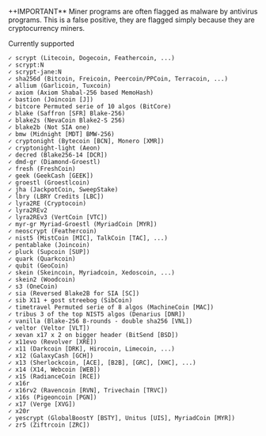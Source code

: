 ++IMPORTANT** Miner programs are often flagged as malware by antivirus programs. This is a false positive, they are flagged simply because they are cryptocurrency miners.

Currently supported

    ✓ scrypt (Litecoin, Dogecoin, Feathercoin, ...)
    ✓ scrypt:N
    ✓ scrypt-jane:N
    ✓ sha256d (Bitcoin, Freicoin, Peercoin/PPCoin, Terracoin, ...)
    ✓ allium (Garlicoin, Tuxcoin)
    ✓ axiom (Axiom Shabal-256 based MemoHash)
    ✓ bastion (Joincoin [J])
    ✓ bitcore Permuted serie of 10 algos (BitCore)
    ✓ blake (Saffron [SFR] Blake-256)
    ✓ blake2s (NevaCoin Blake2-S 256)
    ✓ blake2b (Not SIA one)
    ✓ bmw (Midnight [MDT] BMW-256)
    ✓ cryptonight (Bytecoin [BCN], Monero [XMR])
    ✓ cryptonight-light (Aeon)
    ✓ decred (Blake256-14 [DCR])
    ✓ dmd-gr (Diamond-Groestl)
    ✓ fresh (FreshCoin)
    ✓ geek (GeekCash [GEEK])
    ✓ groestl (Groestlcoin)
    ✓ jha (JackpotCoin, SweepStake)
    ✓ lbry (LBRY Credits [LBC])
    ✓ lyra2RE (Cryptocoin)
    ✓ lyra2REv2
    ✓ lyra2REv3 (VertCoin [VTC])
    ✓ myr-gr Myriad-Groestl (MyriadCoin [MYR])
    ✓ neoscrypt (Feathercoin)
    ✓ nist5 (MistCoin [MIC], TalkCoin [TAC], ...)
    ✓ pentablake (Joincoin)
    ✓ pluck (Supcoin [SUP])
    ✓ quark (Quarkcoin)
    ✓ qubit (GeoCoin)
    ✓ skein (Skeincoin, Myriadcoin, Xedoscoin, ...)
    ✓ skein2 (Woodcoin)
    ✓ s3 (OneCoin)
    ✓ sia (Reversed Blake2B for SIA [SC])
    ✓ sib X11 + gost streebog (SibCoin)
    ✓ timetravel Permuted serie of 8 algos (MachineCoin [MAC])
    ✓ tribus 3 of the top NIST5 algos (Denarius [DNR])
    ✓ vanilla (Blake-256 8-rounds - double sha256 [VNL])
    ✓ veltor (Veltor [VLT])
    ✓ xevan x17 x 2 on bigger header (BitSend [BSD])
    ✓ x11evo (Revolver [XRE])
    ✓ x11 (Darkcoin [DRK], Hirocoin, Limecoin, ...)
    ✓ x12 (GalaxyCash [GCH])
    ✓ x13 (Sherlockcoin, [ACE], [B2B], [GRC], [XHC], ...)
    ✓ x14 (X14, Webcoin [WEB])
    ✓ x15 (RadianceCoin [RCE])
    ✓ x16r
    ✓ x16rv2 (Ravencoin [RVN], Trivechain [TRVC])
    ✓ x16s (Pigeoncoin [PGN])
    ✓ x17 (Verge [XVG])
    ✓ x20r
    ✓ yescrypt (GlobalBoostY [BSTY], Unitus [UIS], MyriadCoin [MYR])
    ✓ zr5 (Ziftrcoin [ZRC])
